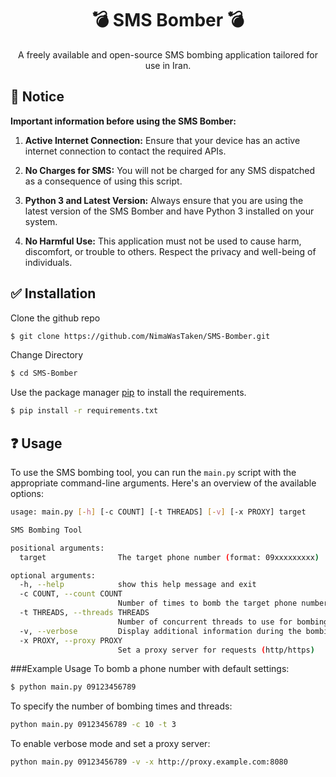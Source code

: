 <div align="center">
  <h1>💣 SMS Bomber 💣</h1>
</div>
<div align="center">
  <p>A freely available and open-source SMS bombing application tailored for use in Iran.</p>
</div>

## 📌 Notice
**Important information before using the SMS Bomber:**

1. **Active Internet Connection:** Ensure that your device has an active internet connection to contact the required APIs.

2. **No Charges for SMS:** You will not be charged for any SMS dispatched as a consequence of using this script.

3. **Python 3 and Latest Version:** Always ensure that you are using the latest version of the SMS Bomber and have Python 3 installed on your system.

4. **No Harmful Use:** This application must not be used to cause harm, discomfort, or trouble to others. Respect the privacy and well-being of individuals.

## ✅ Installation
Clone the github repo
```bash
$ git clone https://github.com/NimaWasTaken/SMS-Bomber.git
```
Change Directory
```bash
$ cd SMS-Bomber
```

Use the package manager [pip](https://pip.pypa.io/en/stable/getting-started/) to install the requirements.
```bash
$ pip install -r requirements.txt
```

## ❓ Usage
To use the SMS bombing tool, you can run the `main.py` script with the appropriate command-line arguments. Here's an overview of the available options:

```bash
usage: main.py [-h] [-c COUNT] [-t THREADS] [-v] [-x PROXY] target

SMS Bombing Tool

positional arguments:
  target                The target phone number (format: 09xxxxxxxxx)

optional arguments:
  -h, --help            show this help message and exit
  -c COUNT, --count COUNT
                        Number of times to bomb the target phone number (default is 1)
  -t THREADS, --threads THREADS
                        Number of concurrent threads to use for bombing (default is 5)
  -v, --verbose         Display additional information during the bombing process
  -x PROXY, --proxy PROXY
                        Set a proxy server for requests (http/https)
```
###Example Usage
To bomb a phone number with default settings:
```bash
$ python main.py 09123456789
```
To specify the number of bombing times and threads:
```bash
python main.py 09123456789 -c 10 -t 3
```
To enable verbose mode and set a proxy server:
```bash
python main.py 09123456789 -v -x http://proxy.example.com:8080
```
